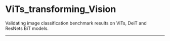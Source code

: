 # ViTs_transforming_Vision

Validating image classification benchmark results on ViTs, DeiT and ResNets BiT models.

-----------



